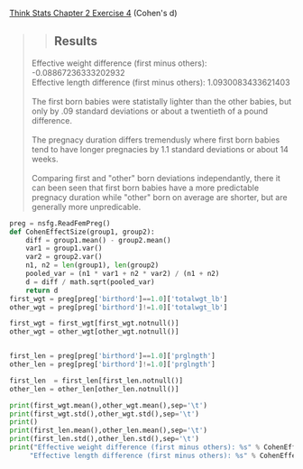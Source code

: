 [Think Stats Chapter 2 Exercise 4](http://greenteapress.com/thinkstats2/html/thinkstats2003.html#toc24) (Cohen's d)

>> ## Results
> Effective weight difference (first minus others): -0.08867236333202932 <br />
Effective length difference (first minus others): 1.0930083433621403 <br /><br />
The first born babies were statistally lighter than the other babies, but only by .09 standard deviations or
about a twentieth of a pound difference. <br /> <br />
> The pregnacy duration differs tremendusly where first born babies tend to have longer pregnacies by 1.1
standard deviations or about 14 weeks.<br /> <br />
> Comparing first and "other" born deviations independantly, there it can been seen that first born babies have a
more predictable pregnacy duration while "other" born on average are shorter, but are generally more unpredicable.



```python
preg = nsfg.ReadFemPreg()
def CohenEffectSize(group1, group2):
    diff = group1.mean() - group2.mean()
    var1 = group1.var()
    var2 = group2.var()
    n1, n2 = len(group1), len(group2)
    pooled_var = (n1 * var1 + n2 * var2) / (n1 + n2)
    d = diff / math.sqrt(pooled_var)
    return d
first_wgt = preg[preg['birthord']==1.0]['totalwgt_lb']
other_wgt = preg[preg['birthord']!=1.0]['totalwgt_lb']

first_wgt = first_wgt[first_wgt.notnull()]
other_wgt = other_wgt[other_wgt.notnull()]


first_len = preg[preg['birthord']==1.0]['prglngth']
other_len = preg[preg['birthord']!=1.0]['prglngth']

first_len  = first_len[first_len.notnull()]
other_len = other_len[other_len.notnull()]

print(first_wgt.mean(),other_wgt.mean(),sep='\t')
print(first_wgt.std(),other_wgt.std(),sep='\t')
print()
print(first_len.mean(),other_len.mean(),sep='\t')
print(first_len.std(),other_len.std(),sep='\t')
print("Effective weight difference (first minus others): %s" % CohenEffectSize(first_wgt,other_wgt),
     "Effective length difference (first minus others): %s" % CohenEffectSize(first_len,other_len),sep = '\n')
```